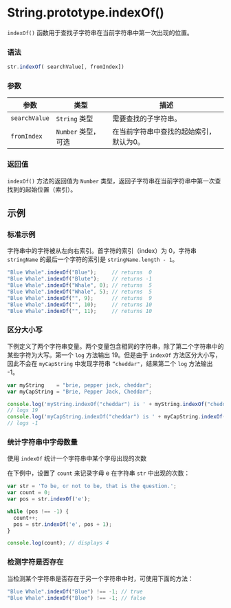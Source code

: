 # String.prototype.indexOf()

`indexOf()` 函数用于查找子字符串在当前字符串中第一次出现的位置。

### 语法

```javascript
str.indexOf( searchValue[, fromIndex])
```

### 参数

| 参数          | 类型                | 描述                                    |
| ------------- | ------------------- | --------------------------------------- |
| `searchValue` | `String` 类型       | 需要查找的子字符串。                    |
| `fromIndex`   | `Number` 类型，可选 | 在当前字符串中查找的起始索引，默认为0。 |

### 返回值

`indexOf()` 方法的返回值为 `Number` 类型，返回子字符串在当前字符串中第一次查找到的起始位置（索引）。

## 示例

### 标准示例

字符串中的字符被从左向右索引。首字符的索引（index）为 0，字符串 `stringName` 的最后一个字符的索引是 `stringName.length - 1`。

```javascript
"Blue Whale".indexOf("Blue");     // returns  0
"Blue Whale".indexOf("Blute");    // returns -1
"Blue Whale".indexOf("Whale", 0); // returns  5
"Blue Whale".indexOf("Whale", 5); // returns  5
"Blue Whale".indexOf("", 9);      // returns  9
"Blue Whale".indexOf("", 10);     // returns 10
"Blue Whale".indexOf("", 11);     // returns 10
```

### 区分大小写

下例定义了两个字符串变量。两个变量包含相同的字符串，除了第二个字符串中的某些字符为大写。第一个 `log` 方法输出 19。但是由于 `indexOf` 方法区分大小写，因此不会在 `myCapString` 中发现字符串 `“cheddar"`，结果第二个 `log` 方法输出 -1。

```javascript
var myString    = "brie, pepper jack, cheddar";
var myCapString = "Brie, Pepper Jack, Cheddar";

console.log('myString.indexOf("cheddar") is ' + myString.indexOf("cheddar"));    
// logs 19
console.log('myCapString.indexOf("cheddar") is ' + myCapString.indexOf("cheddar")); 
// logs -1
```

### 统计字符串中字母数量

使用 `indexOf` 统计一个字符串中某个字母出现的次数

在下例中，设置了 `count` 来记录字母 e 在字符串 `str` 中出现的次数：

```javascript
var str = 'To be, or not to be, that is the question.';
var count = 0;
var pos = str.indexOf('e');

while (pos !== -1) {
  count++;
  pos = str.indexOf('e', pos + 1);
}

console.log(count); // displays 4
```

### 检测字符是否存在

当检测某个字符串是否存在于另一个字符串中时，可使用下面的方法：

```javascript
"Blue Whale".indexOf("Blue") !== -1; // true
"Blue Whale".indexOf("Bloe") !== -1; // false
```

